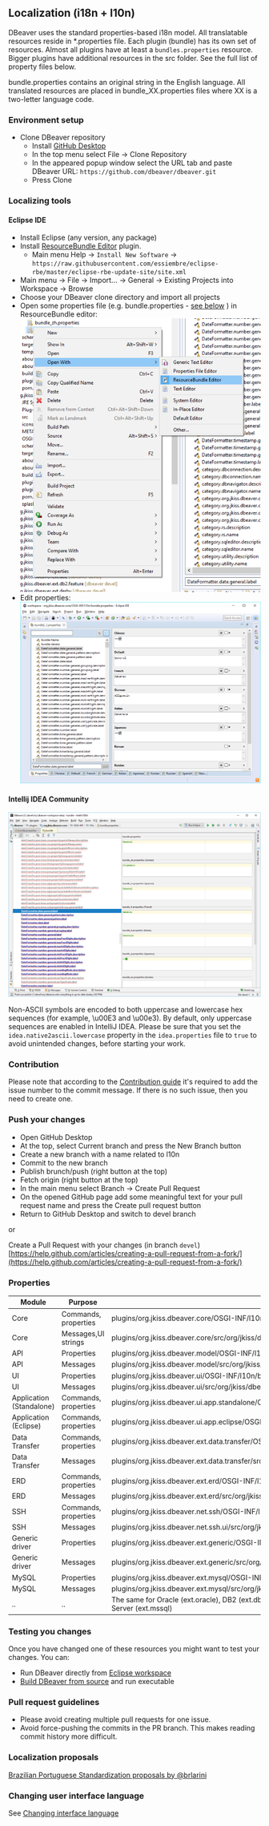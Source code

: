 ## Localization (i18n + l10n)

DBeaver uses the standard properties-based i18n model.
All translatable resources reside in *.properties file. Each plugin (bundle) has its own set of resources.
Almost all plugins have at least a `bundles.properties` resource. Bigger plugins have additional resources in the src folder.
See the full list of property files below.

bundle.properties contains an original string in the English language.
All translated resources are placed in bundle_XX.properties files where XX is a two-letter language code.

### Environment setup
- Clone DBeaver repository
  - Install [GitHub Desktop](https://desktop.github.com/)
  - In the top menu select File -> Clone Repository
  - In the appeared popup window select the URL tab and paste DBeaver URL: `https://github.com/dbeaver/dbeaver.git`
  - Press Clone

### Localizing tools
#### Eclipse IDE
- Install Eclipse (any version, any package)
- Install [ResourceBundle Editor](http://essiembre.github.io/eclipse-rbe/) plugin.
  - Main menu Help -> `Install New Software` -> `https://raw.githubusercontent.com/essiembre/eclipse-rbe/master/eclipse-rbe-update-site/site.xml`
- Main menu -> File -> Import... -> General -> Existing Projects into Workspace -> Browse
- Choose your DBeaver clone directory and import all projects
- Open some properties file (e.g. bundle.properties - <a href="#properties">see below</a> ) in ResourceBundle editor:
![Open resource in Properties Editor](images/ug/Open-Properties-Bundle.png)
- Edit properties:
![](images/ug/Localize-Bundle-Editor.png)

#### Intellij IDEA Community
![](images/ug/Localize-Bundle-IDEA.png)

Non-ASCII symbols are encoded to both uppercase and lowercase hex sequences (for example, \u00E3 and \u00e3). By default, only uppercase sequences are enabled in IntelliJ IDEA. Please be sure that you set the `idea.native2ascii.lowercase` property in the `idea.properties` file to `true` to avoid unintended changes, before starting your work.

### Contribution
Please note that according to the [Contribution guide](https://github.com/dbeaver/dbeaver/wiki/Contribute-your-code) it's required to add the issue number to the commit message. If there is no such issue, then you need to create one.

### Push your changes

- Open GitHub Desktop 
- At the top, select Current branch and press the New Branch button
- Create a new branch with a name related to l10n
- Commit to the new branch
- Publish brunch/push (right button at the top)
- Fetch origin (right button at the top)
- In the main menu select Branch -> Create Pull Request
- On the opened GitHub page add some meaningful text for your pull request name and press the Create pull request button
- Return to GitHub Desktop and switch to devel branch

or 

Create a Pull Request with your changes (in branch `devel`)
[https://help.github.com/articles/creating-a-pull-request-from-a-fork/](https://help.github.com/articles/creating-a-pull-request-from-a-fork/)

### Properties

Module|Purpose|File
---|---|---
Core| Commands, properties | plugins/org.jkiss.dbeaver.core/OSGI-INF/l10n/bundle.properties
Core|Messages,UI strings | plugins/org.jkiss.dbeaver.core/src/org/jkiss/dbeaver/core/CoreResources.properties
API | Properties | plugins/org.jkiss.dbeaver.model/OSGI-INF/l10n/bundle.properties
API | Messages | plugins/org.jkiss.dbeaver.model/src/org/jkiss/dbeaver/model/messages/ModelResources.properties
UI | Properties | plugins/org.jkiss.dbeaver.ui/OSGI-INF/l10n/bundle.properties
UI | Messages | plugins/org.jkiss.dbeaver.ui/src/org/jkiss/dbeaver/bundle/UIMessages.properties
Application (Standalone)| Commands, properties | plugins/org.jkiss.dbeaver.ui.app.standalone/OSGI-INF/l10n/bundle.properties
Application (Eclipse)| Commands, properties | plugins/org.jkiss.dbeaver.ui.app.eclipse/OSGI-INF/l10n/bundle.properties
Data Transfer| Commands, properties | plugins/org.jkiss.dbeaver.ext.data.transfer/OSGI-INF/l10n/bundle.properties
Data Transfer| Messages | plugins/org.jkiss.dbeaver.ext.data.transfer/src/org/jkiss/dbeaver/tools/transfer/internal/DTMessages.properties
ERD| Commands, properties | plugins/org.jkiss.dbeaver.ext.erd/OSGI-INF/l10n/bundle.properties
ERD| Messages | plugins/org.jkiss.dbeaver.ext.erd/src/org/jkiss/dbeaver/ext/erd/ERDResources.properties
SSH| Commands, properties | plugins/org.jkiss.dbeaver.net.ssh/OSGI-INF/l10n/bundle.properties
SSH| Messages | plugins/org.jkiss.dbeaver.net.ssh.ui/src/org/jkiss/dbeaver/ui/net/ssh/SSHUIMessages.properties
Generic driver| Properties | plugins/org.jkiss.dbeaver.ext.generic/OSGI-INF/l10n/bundle.properties
Generic driver| Messages | plugins/org.jkiss.dbeaver.ext.generic/src/org/jkiss/dbeaver/ext/generic/GenericResources.properties
MySQL| Properties | plugins/org.jkiss.dbeaver.ext.mysql/OSGI-INF/l10n/bundle.properties
MySQL| Messages | plugins/org.jkiss.dbeaver.ext.mysql/src/org/jkiss/dbeaver/ext/mysql/MySQLResources.properties
..|..|The same for Oracle (ext.oracle), DB2 (ext.db2), Exasol (ext.exasol), PostgreSQL (ext.postgresql) and SQL Server (ext.mssql)

### Testing you changes

Once you have changed one of these resources you might want to test your changes.
You can:

- Run DBeaver directly from [Eclipse workspace](Develop-in-Eclipse)
- [Build DBeaver from source](Build-from-sources) and run executable

### Pull request guidelines
* Please avoid creating multiple pull requests for one issue.
* Avoid force-pushing the commits in the PR branch. This makes reading commit history more difficult.

### Localization proposals
[Brazilian Portuguese Standardization proposals by @brlarini](Brazilian-Portuguese-Standardization-proposals)

### Changing user interface language

See [Changing interface language](UI_Language)
